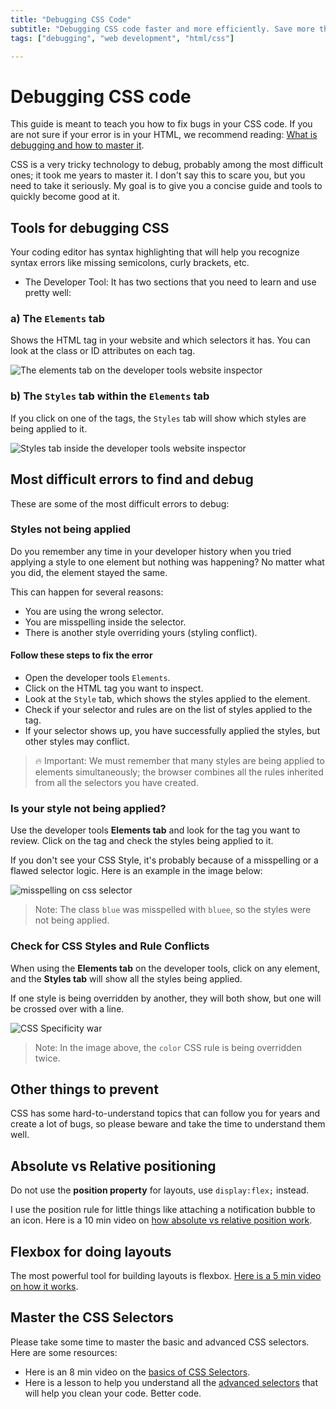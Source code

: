 ```yaml
---
title: "Debugging CSS Code"
subtitle: "Debugging CSS code faster and more efficiently. Save more than 50% of your debugging time when coding CSS."
tags: ["debugging", "web development", "html/css"]

--- 
```

# Debugging CSS code

This guide is meant to teach you how to fix bugs in your CSS code. If you are not sure if your error is in your HTML, we recommend reading: [What is debugging and how to master it](https://4geeks.com/lesson/what-is-debugging-code).

CSS is a very tricky technology to debug, probably among the most difficult ones; it took me years to master it. I don't say this to scare you, but you need to take it seriously. My goal is to give you a concise guide and tools to quickly become good at it.

## Tools for debugging CSS

Your coding editor has syntax highlighting that will help you recognize syntax errors like missing semicolons, curly brackets, etc.
+ The Developer Tool: It has two sections that you need to learn and use pretty well:

### a) The `Elements` tab

Shows the HTML tag in your website and which selectors it has. You can look at the class or ID attributes on each tag.

![The elements tab on the developer tools website inspector](https://i.imgur.com/oJoH8C3.png?raw=true)

### b) The `Styles` tab within the `Elements` tab

If you click on one of the tags, the `Styles` tab will show which styles are being applied to it.

![Styles tab inside the developer tools website inspector](https://i.imgur.com/UM926NI.png?raw=true)

## Most difficult errors to find and debug

These are some of the most difficult errors to debug:

### Styles not being applied

Do you remember any time in your developer history when you tried applying a style to one element but nothing was happening? No matter what you did, the element stayed the same.

This can happen for several reasons:
- You are using the wrong selector.
- You are misspelling inside the selector.
- There is another style overriding yours (styling conflict).

#### Follow these steps to fix the error

+ Open the developer tools `Elements`.
+ Click on the HTML tag you want to inspect.
+ Look at the `Style` tab, which shows the styles applied to the element.
+ Check if your selector and rules are on the list of styles applied to the tag.
+ If your selector shows up, you have successfully applied the styles, but other styles may conflict.

> 🔥 Important: We must remember that many styles are being applied to elements simultaneously; the browser combines all the rules inherited from all the selectors you have created.

### Is your style not being applied?

Use the developer tools **Elements tab** and look for the tag you want to review. Click on the tag and check the styles being applied to it.

If you don't see your CSS Style, it's probably because of a misspelling or a flawed selector logic. Here is an example in the image below:

![misspelling on css selector](https://storage.googleapis.com/breathecode-asset-images/misspelling-on-css-selector.gif?raw=true)

> Note: The class `blue` was misspelled with `bluee`, so the styles were not being applied.

### Check for CSS Styles and Rule Conflicts

When using the **Elements tab** on the developer tools, click on any element, and the **Styles tab** will show all the styles being applied.

If one style is being overridden by another, they will both show, but one will be crossed over with a line.

![CSS Specificity war](https://storage.googleapis.com/breathecode-asset-images/5ee0ed4c5601a9e40b006ae708a405ff48511b3423449968a029ee5a56fe8777.png?raw=true)

> Note: In the image above, the `color` CSS rule is being overridden twice.

## Other things to prevent

CSS has some hard-to-understand topics that can follow you for years and create a lot of bugs, so please beware and take the time to understand them well.

## Absolute vs Relative positioning

Do not use the **position property** for layouts, use `display:flex;` instead.

I use the position rule for little things like attaching a notification bubble to an icon. Here is a 10 min video on [how absolute vs relative position work](https://www.loom.com/share/3715da41c2ec45be8711c4f8944e406b).

## Flexbox for doing layouts

The most powerful tool for building layouts is flexbox. [Here is a 5 min video on how it works](https://www.youtube.com/watch?v=ZRc2vUF92e8).

## Master the CSS Selectors

Please take some time to master the basic and advanced CSS selectors. Here are some resources:

- Here is an 8 min video on the [basics of CSS Selectors](https://www.youtube.com/watch?v=0Wt1n0wvSe8).
- Here is a lesson to help you understand all the [advanced selectors](https://4geeks.com/lesson/mastering-css-selectors) that will help you clean your code. Better code.
